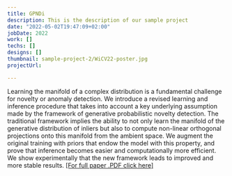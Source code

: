 ```yaml
---
title: GPNDi
description: This is the description of our sample project
date: "2022-05-02T19:47:09+02:00"
jobDate: 2022
work: []
techs: []
designs: []
thumbnail: sample-project-2/WiCV22-poster.jpg
projectUrl:

---
```


Learning the manifold of a complex distribution is a fundamental
challenge for novelty or anomaly detection. We
introduce a revised learning and inference procedure that
takes into account a key underlying assumption made by the
framework of generative probabilistic novelty detection. The
traditional framework implies the ability to not only learn
the manifold of the generative distribution of inliers but
also to compute non-linear orthogonal projections onto this
manifold from the ambient space. We augment the original
training with priors that endow the model with this property,
and prove that inference becomes easier and computationally
more efficient. We show experimentally that the new
framework leads to improved and more stable results.
[[For full paper .PDF click here]](https://openaccess.thecvf.com/content/CVPR2022W/WiCV/papers/Almohsen_Generative_Probabilistic_Novelty_Detection_With_Isometric_Adversarial_Autoencoders_CVPRW_2022_paper.pdf)